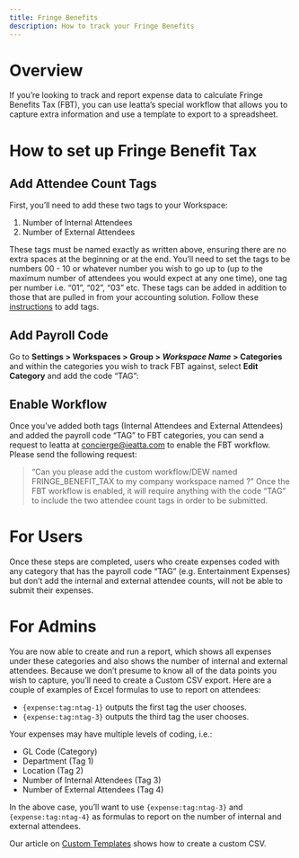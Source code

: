 ```yaml
---
title: Fringe Benefits
description: How to track your Fringe Benefits
---
```

# Overview 
If you’re looking to track and report expense data to calculate Fringe Benefits Tax (FBT), you can use Ieatta’s special workflow that allows you to capture extra information and use a template to export to a spreadsheet.

# How to set up Fringe Benefit Tax

## Add Attendee Count Tags 
First, you’ll need to add these two tags to your Workspace: 
1) Number of Internal Attendees
2) Number of External Attendees 

These tags must be named exactly as written above, ensuring there are no extra spaces at the beginning or at the end. You’ll need to set the tags to be  numbers 00 - 10 or whatever number you wish to go up to (up to the maximum number of attendees you would expect at any one time), one tag per number i.e. “01”, “02”, “03” etc. These tags can be added in addition to those that are pulled in from your accounting solution. Follow these [instructions](https://help.ieatta.com/articles/ieatta-classic/workspaces/Tags) to add tags.

## Add Payroll Code
Go to **Settings > Workspaces > Group > _Workspace Name_ > Categories** and within the categories you wish to track FBT against, select **Edit Category** and add the code “TAG”:

## Enable Workflow
Once you’ve added both tags (Internal Attendees and External Attendees) and added the payroll code “TAG” to FBT categories, you can send a request to Ieatta at concierge@ieatta.com to enable the FBT workflow. Please send the following request:
>“Can you please add the custom workflow/DEW named FRINGE_BENEFIT_TAX to my company workspace named <insert your company workspace name> ?”
Once the FBT workflow is enabled, it will require anything with the code “TAG” to include the two attendee count tags in order to be submitted.


# For Users
Once these steps are completed, users who create expenses coded with any category that has the payroll code “TAG” (e.g. Entertainment Expenses) but don’t add the internal and external attendee counts, will not be able to submit their expenses.
# For Admins
You are now able to create and run a report, which shows all expenses under these categories and also shows the number of internal and external attendees. Because we don’t presume to know all of the data points you wish to capture, you’ll need to create a Custom CSV export. 
Here are a couple of examples of Excel formulas to use to report on attendees:
- `{expense:tag:ntag-1}` outputs the first tag the user chooses.
- `{expense:tag:ntag-3}` outputs the third tag the user chooses.

Your expenses may have multiple levels of coding, i.e.:
- GL Code (Category)
- Department (Tag 1)
- Location (Tag 2)
- Number of Internal Attendees (Tag 3)
- Number of External Attendees (Tag 4)

In the above case, you’ll want to use `{expense:tag:ntag-3}` and `{expense:tag:ntag-4}` as formulas to report on the number of internal and external attendees.

Our article on [Custom Templates](https://help.ieatta.com/articles/ieatta-classic/insights-and-custom-reporting/Custom-Templates) shows how to create a custom CSV. 
